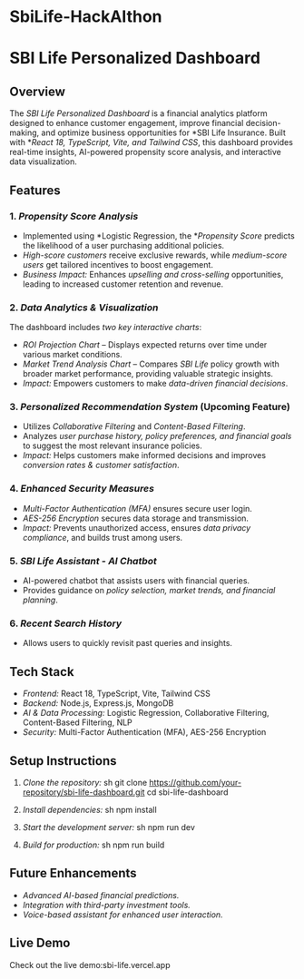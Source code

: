 # SbiLife-HackAIthon

# SBI Life Personalized Dashboard

## Overview
The *SBI Life Personalized Dashboard* is a financial analytics platform designed to enhance customer engagement, improve financial decision-making, and optimize business opportunities for *SBI Life Insurance. Built with **React 18, TypeScript, Vite, and Tailwind CSS*, this dashboard provides real-time insights, AI-powered propensity score analysis, and interactive data visualization.

## Features

### 1. *Propensity Score Analysis*
- Implemented using *Logistic Regression, the **Propensity Score* predicts the likelihood of a user purchasing additional policies.
- *High-score customers* receive exclusive rewards, while *medium-score users* get tailored incentives to boost engagement.
- *Business Impact:* Enhances *upselling and cross-selling* opportunities, leading to increased customer retention and revenue.

### 2. *Data Analytics & Visualization*
The dashboard includes *two key interactive charts*:
- *ROI Projection Chart* – Displays expected returns over time under various market conditions.
- *Market Trend Analysis Chart* – Compares *SBI Life* policy growth with broader market performance, providing valuable strategic insights.
- *Impact:* Empowers customers to make *data-driven financial decisions*.

### 3. *Personalized Recommendation System* (Upcoming Feature)
- Utilizes *Collaborative Filtering* and *Content-Based Filtering*.
- Analyzes *user purchase history, policy preferences, and financial goals* to suggest the most relevant insurance policies.
- *Impact:* Helps customers make informed decisions and improves *conversion rates & customer satisfaction*.

### 4. *Enhanced Security Measures*
- *Multi-Factor Authentication (MFA)* ensures secure user login.
- *AES-256 Encryption* secures data storage and transmission.
- *Impact:* Prevents unauthorized access, ensures *data privacy compliance*, and builds trust among users.

### 5. *SBI Life Assistant - AI Chatbot*
- AI-powered chatbot that assists users with financial queries.
- Provides guidance on *policy selection, market trends, and financial planning*.

### 6. *Recent Search History*
- Allows users to quickly revisit past queries and insights.

## Tech Stack
- *Frontend:* React 18, TypeScript, Vite, Tailwind CSS
- *Backend:* Node.js, Express.js, MongoDB
- *AI & Data Processing:* Logistic Regression, Collaborative Filtering, Content-Based Filtering, NLP
- *Security:* Multi-Factor Authentication (MFA), AES-256 Encryption

## Setup Instructions
1. *Clone the repository:*
   sh
   git clone https://github.com/your-repository/sbi-life-dashboard.git
   cd sbi-life-dashboard
   
2. *Install dependencies:*
   sh
   npm install
   
3. *Start the development server:*
   sh
   npm run dev
   
4. *Build for production:*
   sh
   npm run build
   

## Future Enhancements
- *Advanced AI-based financial predictions.*
- *Integration with third-party investment tools.*
- *Voice-based assistant for enhanced user interaction.*

## Live Demo
Check out the live demo:sbi-life.vercel.app
